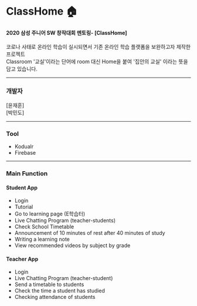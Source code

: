 # ClassHome 🏠
#### 2020 삼성 주니어 SW 창작대회 멘토링- [ClassHome]
코로나 사태로 온라인 학습이 실시되면서 기존 온라인 학습 플랫폼을 보완하고자 제작한 프로젝트<br>
Classroom '교실'이라는 단어에 room 대신 Home을 붙여 '집안의 교실' 이라는 뜻을 담고 있습니다. <br>


------------

### 개발자
[윤재훈]</br>
[박민도]

-----------

### Tool
+ Kodualr
+ Firebase

------------

### Main Function

#### Student App 
+ Login
+ Tutorial
+ Go to learning page (E학습터)
+ Live Chatting Program (teacher-students)
+ Check School Timetable
+ Announcement of 10 minutes of rest after 40 minutes of study
+ Writing a learning note
+ View recommended videos by subject by grade

#### Teacher App
+ Login
+ Live Chatting Program (teacher-student)
+ Send a timetable to students
+ Check the time a student has studied
+ Checking attendance of students
